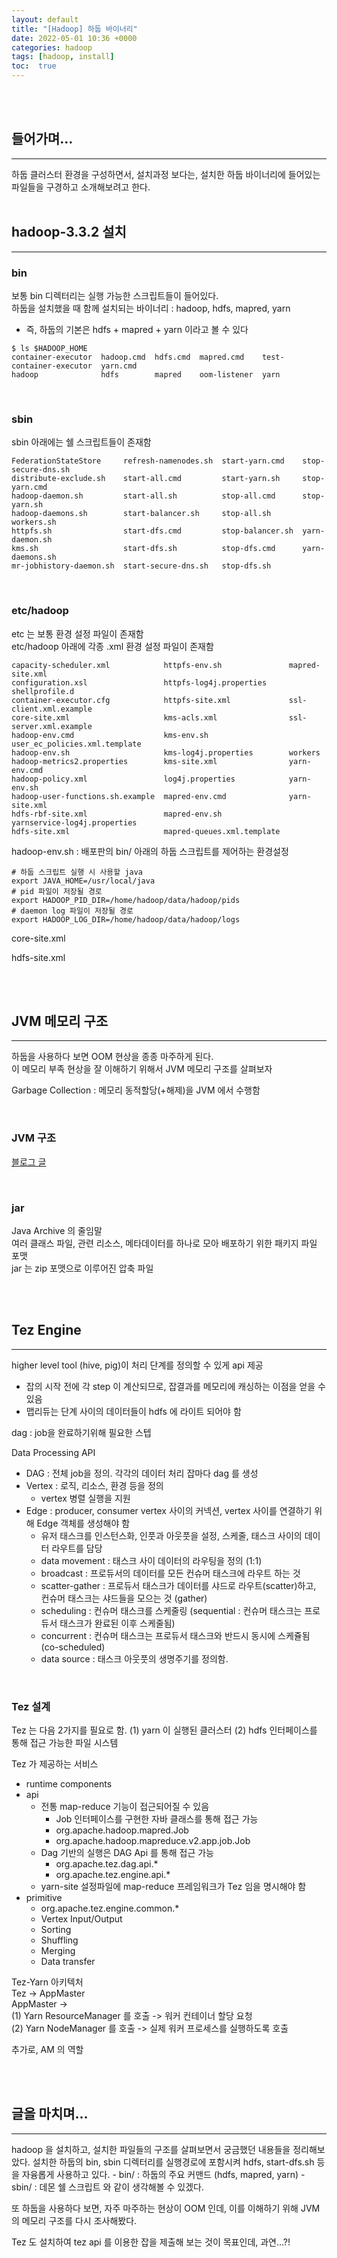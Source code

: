 ```yaml
---
layout: default
title: "[Hadoop] 하둡 바이너리"  
date: 2022-05-01 10:36 +0000
categories: hadoop
tags: [hadoop, install]
toc:  true
---
```


<br>
<br>

## 들어가며...
<hr>
하둡 클러스터 환경을 구성하면서, 설치과정 보다는, 설치한 하둡 바이너리에 들어있는 파일들을 구경하고 소개해보려고 한다.

<br>
<br>

## hadoop-3.3.2 설치  
<hr>  

### bin
보통 bin 디렉터리는 실행 가능한 스크립트들이 들어있다.  
하둡을 설치했을 때 함께 설치되는 바이너리 : hadoop, hdfs, mapred, yarn  
- 즉, 하둡의 기본은 hdfs + mapred + yarn 이라고 볼 수 있다  

```shell
$ ls $HADOOP_HOME
container-executor  hadoop.cmd  hdfs.cmd  mapred.cmd    test-container-executor  yarn.cmd
hadoop              hdfs        mapred    oom-listener  yarn
```

<br>

### sbin  
sbin 아래에는 쉘 스크립트들이 존재함 

```shell
FederationStateStore     refresh-namenodes.sh  start-yarn.cmd    stop-secure-dns.sh
distribute-exclude.sh    start-all.cmd         start-yarn.sh     stop-yarn.cmd
hadoop-daemon.sh         start-all.sh          stop-all.cmd      stop-yarn.sh
hadoop-daemons.sh        start-balancer.sh     stop-all.sh       workers.sh
httpfs.sh                start-dfs.cmd         stop-balancer.sh  yarn-daemon.sh
kms.sh                   start-dfs.sh          stop-dfs.cmd      yarn-daemons.sh
mr-jobhistory-daemon.sh  start-secure-dns.sh   stop-dfs.sh
```

<br>

### etc/hadoop
etc 는 보통 환경 설정 파일이 존재함  
etc/hadoop 아래에 각종 .xml 환경 설정 파일이 존재함  

```shell
capacity-scheduler.xml            httpfs-env.sh               mapred-site.xml
configuration.xsl                 httpfs-log4j.properties     shellprofile.d
container-executor.cfg            httpfs-site.xml             ssl-client.xml.example
core-site.xml                     kms-acls.xml                ssl-server.xml.example
hadoop-env.cmd                    kms-env.sh                  user_ec_policies.xml.template
hadoop-env.sh                     kms-log4j.properties        workers
hadoop-metrics2.properties        kms-site.xml                yarn-env.cmd
hadoop-policy.xml                 log4j.properties            yarn-env.sh
hadoop-user-functions.sh.example  mapred-env.cmd              yarn-site.xml
hdfs-rbf-site.xml                 mapred-env.sh               yarnservice-log4j.properties
hdfs-site.xml                     mapred-queues.xml.template
```  

hadoop-env.sh : 배포판의 bin/ 아래의 하둡 스크립트를 제어하는 환경설정   
```shell
# 하둡 스크립트 실행 시 사용할 java
export JAVA_HOME=/usr/local/java
# pid 파일이 저장될 경로  
export HADOOP_PID_DIR=/home/hadoop/data/hadoop/pids
# daemon log 파일이 저장될 경로 
export HADOOP_LOG_DIR=/home/hadoop/data/hadoop/logs
```

core-site.xml  

hdfs-site.xml  

<br>
<br>

## JVM 메모리 구조
<hr>

하둡을 사용하다 보면 OOM 현상을 종종 마주하게 된다.  
이 메모리 부족 현상을 잘 이해하기 위해서 JVM 메모리 구조를 살펴보자  

Garbage Collection : 메모리 동적할당(+해제)을 JVM 에서 수행함  

<br>

### JVM 구조  

[블로그 글](https://hyoje420.tistory.com/2)

<br>

### jar  
Java Archive 의 줄임말  
여러 클래스 파일, 관련 리소스, 메타데이터를 하나로 모아 배포하기 위한 패키지 파일 포맷  
jar 는 zip 포맷으로 이루어진 압축 파일  

<br>
<br>

## Tez Engine  
<hr>

higher level tool (hive, pig)이 처리 단계를 정의할 수 있게 api 제공  
- 잡의 시작 전에 각 step 이 계산되므로, 잡결과를 메모리에 캐싱하는 이점을 얻을 수 있음  
- 맵리듀는 단계 사이의 데이터들이 hdfs 에 라이트 되어야 함 

dag : job을 완료하기위해 필요한 스텝  

Data Processing API  
- DAG : 전체 job을 정의. 각각의 데이터 처리 잡마다 dag 를 생성  
- Vertex : 로직, 리소스, 환경 등을 정의   
  - vertex 병렬 실행을 지원  
- Edge : producer, consumer vertex 사이의 커넥션, vertex 사이를 연결하기 위해 Edge 객체를 생성해야 함   
  - 유저 태스크를 인스턴스화, 인풋과 아웃풋을 설정, 스케줄, 태스크 사이의 데이터 라우트를 담당  
  - data movement : 태스크 사이 데이터의 라우팅을 정의 (1:1)  
  - broadcast : 프로듀서의 데이터를 모든 컨슈머 태스크에 라우트 하는 것  
  - scatter-gather : 프로듀서 태스크가 데이터를 샤드로 라우트(scatter)하고, 컨슈머 태스크는 샤드들을 모으는 것 (gather)   
  - scheduling : 컨슈머 태스크를 스케줄링 (sequential : 컨슈머 태스크는 프로듀서 태스크가 완료된 이후 스케줄됨)  
  - concurrent : 컨슈머 태스크는 프로듀서 태스크와 반드시 동시에 스케쥴됨 (co-scheduled)  
  - data source : 태스크 아웃풋의 생명주기를 정의함.  

<br>

### Tez 설계  
Tez 는 다음 2가지를 필요로 함. (1) yarn 이 실행된 클러스터 (2) hdfs 인터페이스를 통해 접근 가능한 파일 시스템  

Tez 가 제공하는 서비스  
- runtime components
- api  
  - 전통 map-reduce 기능이 접근되어질 수 있음  
    - Job 인터페이스를 구현한 자바 클래스를 통해 접근 가능  
    - org.apache.hadoop.mapred.Job  
    - org.apache.hadoop.mapreduce.v2.app.job.Job  
  - Dag 기반의 실행은 DAG Api 를 통해 접근 가능  
    - org.apache.tez.dag.api.*
    - org.apache.tez.engine.api.*
  - yarn-site 설정파일에 map-reduce 프레임워크가 Tez 임을 명시해야 함  
- primitive
  - org.apache.tez.engine.common.*
  - Vertex Input/Output
  - Sorting
  - Shuffling
  - Merging
  - Data transfer 

Tez-Yarn 아키텍처  
Tez -> AppMaster  
AppMaster ->  
(1) Yarn ResourceManager 를 호출 -> 워커 컨테이너 할당 요청  
(2) Yarn NodeManager 를 호출 -> 실제 워커 프로세스를 실행하도록 호출  

추가로, AM 의 역할  


<br>
<br>

## 글을 마치며...
<hr>
hadoop 을 설치하고, 설치한 파일들의 구조를 살펴보면서 궁금했던 내용들을 정리해보았다.  
설치한 하둡의 bin, sbin 디렉터리를 실행경로에 포함시켜 hdfs, start-dfs.sh 등을 자융롭게 사용하고 있다.  
- bin/ : 하둡의 주요 커맨드 (hdfs, mapred, yarn)  
- sbin/ : 데몬 쉘 스크립트  
와 같이 생각해볼 수 있겠다.  

또 하둡을 사용하다 보면, 자주 마주하는 현상이 OOM 인데, 이를 이해하기 위해 JVM 의 메모리 구조를 다시 조사해봤다.  

Tez 도 설치하여 tez api 를 이용한 잡을 제출해 보는 것이 목표인데, 과연...?!  

<br>
<br>
<br>